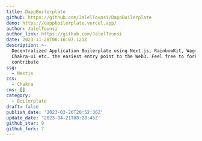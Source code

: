 ```yaml
---
title: DappBoilerplate
github: https://github.com/JalelTounsi/DappBoilerplate
demo: https://dappboilerplate.vercel.app/
author: JalelTounsi
author_link: https://github.com/JalelTounsi
date: 2023-11-28T06:16:07.121Z
description: >-
  Decentralized Application Boilerplate using Next.js, RainbowKit, Wagmi,
  Chakra-ui etc. the easiest entry point to the Web3. Feel free to fork and
  contribute
ssg:
  - Nextjs
css:
  - Chakra
cms: []
category:
  - Boilerplate
draft: false
publish_date: '2023-03-26T20:52:36Z'
update_date: '2023-04-21T08:28:45Z'
github_star: 9
github_fork: 7
---
```

